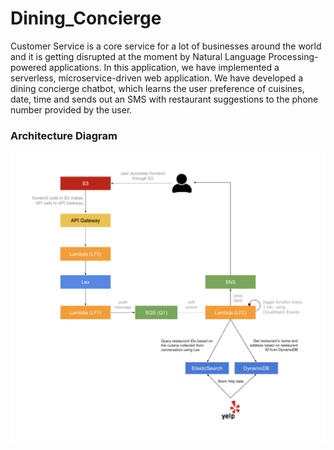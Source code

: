 # Dining_Concierge

Customer Service is a core service for a lot of businesses around the world and it is getting disrupted at the moment by Natural Language Processing-powered applications. In this application, we have implemented a serverless, microservice-driven web application.
We have developed a dining concierge chatbot, which learns the user preference of cuisines, date, time and sends out an SMS with restaurant suggestions to the phone number provided by the user.

### Architecture Diagram

![architecture.png](architecture.png)
